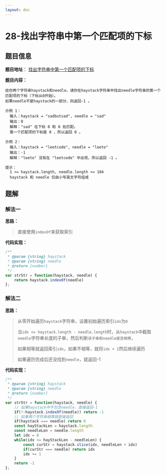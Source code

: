 ```yaml
---
layout: doc
---
```


# 28-找出字符串中第一个匹配项的下标

## 题目信息

**题目地址**： [找出字符串中第一个匹配项的下标](https://leetcode.cn/problems/find-the-index-of-the-first-occurrence-in-a-string/description/)

**题目内容：**

```text
给你两个字符串haystack和needle，请你在haystack字符串中找出needle字符串的第一个匹配项的下标（下标从0开始）。
如果needle不是haystack的一部分，则返回-1 。

示例 1：
  输入：haystack = "sadbutsad", needle = "sad"
  输出：0
  解释："sad" 在下标 0 和 6 处匹配。
  第一个匹配项的下标是 0 ，所以返回 0 。

示例 2：
  输入：haystack = "leetcode", needle = "leeto"
  输出：-1
  解释："leeto" 没有在 "leetcode" 中出现，所以返回 -1 。

提示：
  1 <= haystack.length, needle.length <= 104
  haystack 和 needle 仅由小写英文字符组成
```

## 题解

### 解法一

**思路：**

> 直接使用`indexOf`来获取索引

**代码实现：**

```javascript
/**
 * @param {string} haystack
 * @param {string} needle
 * @return {number}
 */
var strStr = function(haystack, needle) {
    return haystack.indexOf(needle)
};
```


### 解法二

**思路：**

> 从零开始遍历`haystack`字符串，设置初始遍历索引`idx`为`0`
> 
> 当`idx <= haystack.length - needle.length`时，从`haystack`中截取`needle`字符串长度的子串，然后判断`该子串和needle是否相等`，
> 
> 如果相等就返回索引`idx`，如果不相等，就将`idx + 1`然后继续遍历
> 
> 如果遍历完成后还没找到`needle`，就返回-1

**代码实现：**

```javascript
/**
 * @param {string} haystack
 * @param {string} needle
 * @return {number}
 */
var strStr = function(haystack, needle) {
    // 如果haystack中不包含needle，直接返回-1
    if(!~haystack.indexOf(needle)) return -1
    // 如果两个字符串相等就直接返回
    if(haystack === needle) return 0
    const hayStackLen = haystack.length
    const needleLen = needle.length
    let idx = 0
    while(idx <= hayStackLen - needleLen) {
        const curStr = haystack.slice(idx, needleLen + idx)
        if(curStr === needle) return idx
        idx += 1
    }
    return -1
};
```